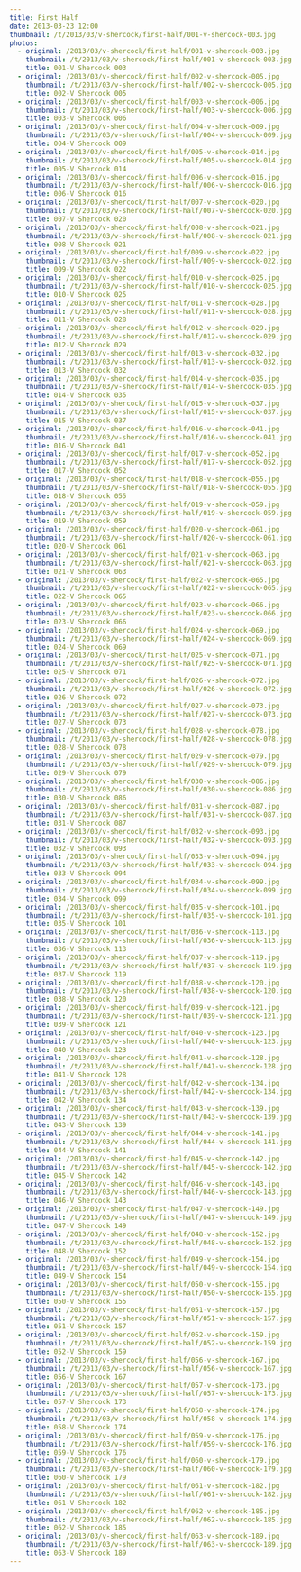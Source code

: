 ```yaml
---
title: First Half
date: 2013-03-23 12:00
thumbnail: /t/2013/03/v-shercock/first-half/001-v-shercock-003.jpg
photos:
  - original: /2013/03/v-shercock/first-half/001-v-shercock-003.jpg
    thumbnail: /t/2013/03/v-shercock/first-half/001-v-shercock-003.jpg
    title: 001-V Shercock 003
  - original: /2013/03/v-shercock/first-half/002-v-shercock-005.jpg
    thumbnail: /t/2013/03/v-shercock/first-half/002-v-shercock-005.jpg
    title: 002-V Shercock 005
  - original: /2013/03/v-shercock/first-half/003-v-shercock-006.jpg
    thumbnail: /t/2013/03/v-shercock/first-half/003-v-shercock-006.jpg
    title: 003-V Shercock 006
  - original: /2013/03/v-shercock/first-half/004-v-shercock-009.jpg
    thumbnail: /t/2013/03/v-shercock/first-half/004-v-shercock-009.jpg
    title: 004-V Shercock 009
  - original: /2013/03/v-shercock/first-half/005-v-shercock-014.jpg
    thumbnail: /t/2013/03/v-shercock/first-half/005-v-shercock-014.jpg
    title: 005-V Shercock 014
  - original: /2013/03/v-shercock/first-half/006-v-shercock-016.jpg
    thumbnail: /t/2013/03/v-shercock/first-half/006-v-shercock-016.jpg
    title: 006-V Shercock 016
  - original: /2013/03/v-shercock/first-half/007-v-shercock-020.jpg
    thumbnail: /t/2013/03/v-shercock/first-half/007-v-shercock-020.jpg
    title: 007-V Shercock 020
  - original: /2013/03/v-shercock/first-half/008-v-shercock-021.jpg
    thumbnail: /t/2013/03/v-shercock/first-half/008-v-shercock-021.jpg
    title: 008-V Shercock 021
  - original: /2013/03/v-shercock/first-half/009-v-shercock-022.jpg
    thumbnail: /t/2013/03/v-shercock/first-half/009-v-shercock-022.jpg
    title: 009-V Shercock 022
  - original: /2013/03/v-shercock/first-half/010-v-shercock-025.jpg
    thumbnail: /t/2013/03/v-shercock/first-half/010-v-shercock-025.jpg
    title: 010-V Shercock 025
  - original: /2013/03/v-shercock/first-half/011-v-shercock-028.jpg
    thumbnail: /t/2013/03/v-shercock/first-half/011-v-shercock-028.jpg
    title: 011-V Shercock 028
  - original: /2013/03/v-shercock/first-half/012-v-shercock-029.jpg
    thumbnail: /t/2013/03/v-shercock/first-half/012-v-shercock-029.jpg
    title: 012-V Shercock 029
  - original: /2013/03/v-shercock/first-half/013-v-shercock-032.jpg
    thumbnail: /t/2013/03/v-shercock/first-half/013-v-shercock-032.jpg
    title: 013-V Shercock 032
  - original: /2013/03/v-shercock/first-half/014-v-shercock-035.jpg
    thumbnail: /t/2013/03/v-shercock/first-half/014-v-shercock-035.jpg
    title: 014-V Shercock 035
  - original: /2013/03/v-shercock/first-half/015-v-shercock-037.jpg
    thumbnail: /t/2013/03/v-shercock/first-half/015-v-shercock-037.jpg
    title: 015-V Shercock 037
  - original: /2013/03/v-shercock/first-half/016-v-shercock-041.jpg
    thumbnail: /t/2013/03/v-shercock/first-half/016-v-shercock-041.jpg
    title: 016-V Shercock 041
  - original: /2013/03/v-shercock/first-half/017-v-shercock-052.jpg
    thumbnail: /t/2013/03/v-shercock/first-half/017-v-shercock-052.jpg
    title: 017-V Shercock 052
  - original: /2013/03/v-shercock/first-half/018-v-shercock-055.jpg
    thumbnail: /t/2013/03/v-shercock/first-half/018-v-shercock-055.jpg
    title: 018-V Shercock 055
  - original: /2013/03/v-shercock/first-half/019-v-shercock-059.jpg
    thumbnail: /t/2013/03/v-shercock/first-half/019-v-shercock-059.jpg
    title: 019-V Shercock 059
  - original: /2013/03/v-shercock/first-half/020-v-shercock-061.jpg
    thumbnail: /t/2013/03/v-shercock/first-half/020-v-shercock-061.jpg
    title: 020-V Shercock 061
  - original: /2013/03/v-shercock/first-half/021-v-shercock-063.jpg
    thumbnail: /t/2013/03/v-shercock/first-half/021-v-shercock-063.jpg
    title: 021-V Shercock 063
  - original: /2013/03/v-shercock/first-half/022-v-shercock-065.jpg
    thumbnail: /t/2013/03/v-shercock/first-half/022-v-shercock-065.jpg
    title: 022-V Shercock 065
  - original: /2013/03/v-shercock/first-half/023-v-shercock-066.jpg
    thumbnail: /t/2013/03/v-shercock/first-half/023-v-shercock-066.jpg
    title: 023-V Shercock 066
  - original: /2013/03/v-shercock/first-half/024-v-shercock-069.jpg
    thumbnail: /t/2013/03/v-shercock/first-half/024-v-shercock-069.jpg
    title: 024-V Shercock 069
  - original: /2013/03/v-shercock/first-half/025-v-shercock-071.jpg
    thumbnail: /t/2013/03/v-shercock/first-half/025-v-shercock-071.jpg
    title: 025-V Shercock 071
  - original: /2013/03/v-shercock/first-half/026-v-shercock-072.jpg
    thumbnail: /t/2013/03/v-shercock/first-half/026-v-shercock-072.jpg
    title: 026-V Shercock 072
  - original: /2013/03/v-shercock/first-half/027-v-shercock-073.jpg
    thumbnail: /t/2013/03/v-shercock/first-half/027-v-shercock-073.jpg
    title: 027-V Shercock 073
  - original: /2013/03/v-shercock/first-half/028-v-shercock-078.jpg
    thumbnail: /t/2013/03/v-shercock/first-half/028-v-shercock-078.jpg
    title: 028-V Shercock 078
  - original: /2013/03/v-shercock/first-half/029-v-shercock-079.jpg
    thumbnail: /t/2013/03/v-shercock/first-half/029-v-shercock-079.jpg
    title: 029-V Shercock 079
  - original: /2013/03/v-shercock/first-half/030-v-shercock-086.jpg
    thumbnail: /t/2013/03/v-shercock/first-half/030-v-shercock-086.jpg
    title: 030-V Shercock 086
  - original: /2013/03/v-shercock/first-half/031-v-shercock-087.jpg
    thumbnail: /t/2013/03/v-shercock/first-half/031-v-shercock-087.jpg
    title: 031-V Shercock 087
  - original: /2013/03/v-shercock/first-half/032-v-shercock-093.jpg
    thumbnail: /t/2013/03/v-shercock/first-half/032-v-shercock-093.jpg
    title: 032-V Shercock 093
  - original: /2013/03/v-shercock/first-half/033-v-shercock-094.jpg
    thumbnail: /t/2013/03/v-shercock/first-half/033-v-shercock-094.jpg
    title: 033-V Shercock 094
  - original: /2013/03/v-shercock/first-half/034-v-shercock-099.jpg
    thumbnail: /t/2013/03/v-shercock/first-half/034-v-shercock-099.jpg
    title: 034-V Shercock 099
  - original: /2013/03/v-shercock/first-half/035-v-shercock-101.jpg
    thumbnail: /t/2013/03/v-shercock/first-half/035-v-shercock-101.jpg
    title: 035-V Shercock 101
  - original: /2013/03/v-shercock/first-half/036-v-shercock-113.jpg
    thumbnail: /t/2013/03/v-shercock/first-half/036-v-shercock-113.jpg
    title: 036-V Shercock 113
  - original: /2013/03/v-shercock/first-half/037-v-shercock-119.jpg
    thumbnail: /t/2013/03/v-shercock/first-half/037-v-shercock-119.jpg
    title: 037-V Shercock 119
  - original: /2013/03/v-shercock/first-half/038-v-shercock-120.jpg
    thumbnail: /t/2013/03/v-shercock/first-half/038-v-shercock-120.jpg
    title: 038-V Shercock 120
  - original: /2013/03/v-shercock/first-half/039-v-shercock-121.jpg
    thumbnail: /t/2013/03/v-shercock/first-half/039-v-shercock-121.jpg
    title: 039-V Shercock 121
  - original: /2013/03/v-shercock/first-half/040-v-shercock-123.jpg
    thumbnail: /t/2013/03/v-shercock/first-half/040-v-shercock-123.jpg
    title: 040-V Shercock 123
  - original: /2013/03/v-shercock/first-half/041-v-shercock-128.jpg
    thumbnail: /t/2013/03/v-shercock/first-half/041-v-shercock-128.jpg
    title: 041-V Shercock 128
  - original: /2013/03/v-shercock/first-half/042-v-shercock-134.jpg
    thumbnail: /t/2013/03/v-shercock/first-half/042-v-shercock-134.jpg
    title: 042-V Shercock 134
  - original: /2013/03/v-shercock/first-half/043-v-shercock-139.jpg
    thumbnail: /t/2013/03/v-shercock/first-half/043-v-shercock-139.jpg
    title: 043-V Shercock 139
  - original: /2013/03/v-shercock/first-half/044-v-shercock-141.jpg
    thumbnail: /t/2013/03/v-shercock/first-half/044-v-shercock-141.jpg
    title: 044-V Shercock 141
  - original: /2013/03/v-shercock/first-half/045-v-shercock-142.jpg
    thumbnail: /t/2013/03/v-shercock/first-half/045-v-shercock-142.jpg
    title: 045-V Shercock 142
  - original: /2013/03/v-shercock/first-half/046-v-shercock-143.jpg
    thumbnail: /t/2013/03/v-shercock/first-half/046-v-shercock-143.jpg
    title: 046-V Shercock 143
  - original: /2013/03/v-shercock/first-half/047-v-shercock-149.jpg
    thumbnail: /t/2013/03/v-shercock/first-half/047-v-shercock-149.jpg
    title: 047-V Shercock 149
  - original: /2013/03/v-shercock/first-half/048-v-shercock-152.jpg
    thumbnail: /t/2013/03/v-shercock/first-half/048-v-shercock-152.jpg
    title: 048-V Shercock 152
  - original: /2013/03/v-shercock/first-half/049-v-shercock-154.jpg
    thumbnail: /t/2013/03/v-shercock/first-half/049-v-shercock-154.jpg
    title: 049-V Shercock 154
  - original: /2013/03/v-shercock/first-half/050-v-shercock-155.jpg
    thumbnail: /t/2013/03/v-shercock/first-half/050-v-shercock-155.jpg
    title: 050-V Shercock 155
  - original: /2013/03/v-shercock/first-half/051-v-shercock-157.jpg
    thumbnail: /t/2013/03/v-shercock/first-half/051-v-shercock-157.jpg
    title: 051-V Shercock 157
  - original: /2013/03/v-shercock/first-half/052-v-shercock-159.jpg
    thumbnail: /t/2013/03/v-shercock/first-half/052-v-shercock-159.jpg
    title: 052-V Shercock 159
  - original: /2013/03/v-shercock/first-half/056-v-shercock-167.jpg
    thumbnail: /t/2013/03/v-shercock/first-half/056-v-shercock-167.jpg
    title: 056-V Shercock 167
  - original: /2013/03/v-shercock/first-half/057-v-shercock-173.jpg
    thumbnail: /t/2013/03/v-shercock/first-half/057-v-shercock-173.jpg
    title: 057-V Shercock 173
  - original: /2013/03/v-shercock/first-half/058-v-shercock-174.jpg
    thumbnail: /t/2013/03/v-shercock/first-half/058-v-shercock-174.jpg
    title: 058-V Shercock 174
  - original: /2013/03/v-shercock/first-half/059-v-shercock-176.jpg
    thumbnail: /t/2013/03/v-shercock/first-half/059-v-shercock-176.jpg
    title: 059-V Shercock 176
  - original: /2013/03/v-shercock/first-half/060-v-shercock-179.jpg
    thumbnail: /t/2013/03/v-shercock/first-half/060-v-shercock-179.jpg
    title: 060-V Shercock 179
  - original: /2013/03/v-shercock/first-half/061-v-shercock-182.jpg
    thumbnail: /t/2013/03/v-shercock/first-half/061-v-shercock-182.jpg
    title: 061-V Shercock 182
  - original: /2013/03/v-shercock/first-half/062-v-shercock-185.jpg
    thumbnail: /t/2013/03/v-shercock/first-half/062-v-shercock-185.jpg
    title: 062-V Shercock 185
  - original: /2013/03/v-shercock/first-half/063-v-shercock-189.jpg
    thumbnail: /t/2013/03/v-shercock/first-half/063-v-shercock-189.jpg
    title: 063-V Shercock 189
---
```

